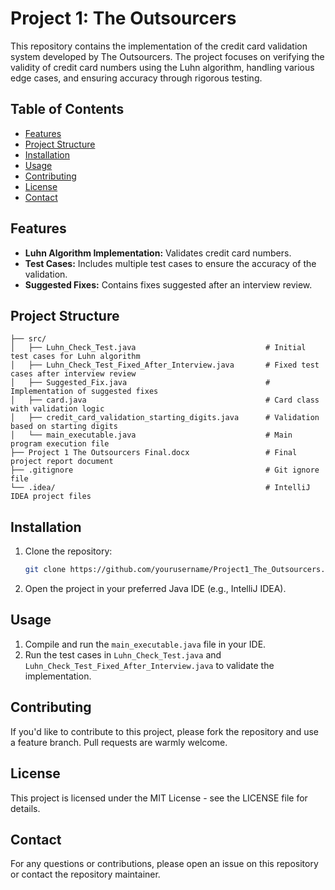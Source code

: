 
# Project 1: The Outsourcers

This repository contains the implementation of the credit card validation system developed by The Outsourcers. The project focuses on verifying the validity of credit card numbers using the Luhn algorithm, handling various edge cases, and ensuring accuracy through rigorous testing.

## Table of Contents
- [Features](#features)
- [Project Structure](#project-structure)
- [Installation](#installation)
- [Usage](#usage)
- [Contributing](#contributing)
- [License](#license)
- [Contact](#contact)

## Features
- **Luhn Algorithm Implementation:** Validates credit card numbers.
- **Test Cases:** Includes multiple test cases to ensure the accuracy of the validation.
- **Suggested Fixes:** Contains fixes suggested after an interview review.

## Project Structure

```
├── src/
│   ├── Luhn_Check_Test.java                             # Initial test cases for Luhn algorithm
│   ├── Luhn_Check_Test_Fixed_After_Interview.java       # Fixed test cases after interview review
│   ├── Suggested_Fix.java                               # Implementation of suggested fixes
│   ├── card.java                                        # Card class with validation logic
│   ├── credit_card_validation_starting_digits.java      # Validation based on starting digits
│   └── main_executable.java                             # Main program execution file
├── Project 1 The Outsourcers Final.docx                 # Final project report document
├── .gitignore                                           # Git ignore file
└── .idea/                                               # IntelliJ IDEA project files
```

## Installation
1. Clone the repository:
   ```bash
   git clone https://github.com/yourusername/Project1_The_Outsourcers.git
   ```
2. Open the project in your preferred Java IDE (e.g., IntelliJ IDEA).

## Usage
1. Compile and run the `main_executable.java` file in your IDE.
2. Run the test cases in `Luhn_Check_Test.java` and `Luhn_Check_Test_Fixed_After_Interview.java` to validate the implementation.

## Contributing
If you'd like to contribute to this project, please fork the repository and use a feature branch. Pull requests are warmly welcome.

## License
This project is licensed under the MIT License - see the LICENSE file for details.

## Contact
For any questions or contributions, please open an issue on this repository or contact the repository maintainer.

